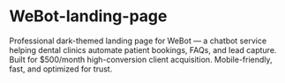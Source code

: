 # WeBot-landing-page
Professional dark-themed landing page for WeBot — a chatbot service helping dental clinics automate patient bookings, FAQs, and lead capture. Built for $500/month high-conversion client acquisition. Mobile-friendly, fast, and optimized for trust.
